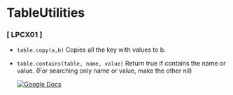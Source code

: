 # TableUtilities
### [ LPCX01 ]
- `table.copy(a,b)`
    Copies all the key with values to b.
- `table.contains(table, name, value)`
    Return true if contains the name or value. (For searching only name or value, make the other nil)

  [![Google Docs](https://img.shields.io/badge/Google-Docs-lightblue?logo=googledocs)](https://docs.google.com/document/d/1hqyJxjJS13CjTQ4bT9UbYy7BaQCj0XmwsxE7TUx7wrU/edit?usp=drivesdk)
